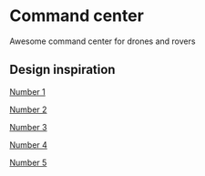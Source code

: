 # Command center

Awesome command center for drones and rovers

## Design inspiration

[Number 1](https://www.google.com/imgres?imgurl=https%3A%2F%2Fak.picdn.net%2Fshutterstock%2Fvideos%2F32159518%2Fthumb%2F12.jpg&imgrefurl=https%3A%2F%2Fwww.shutterstock.com%2Fnb%2Fvideo%2Fclip-32159518-light-blue-futuristic-interfacedigital-screendetailed-abstract-background&tbnid=rJtpYqRaTfotWM&vet=12ahUKEwjg4ObKrrXtAhXPuyoKHe4sBcgQMyhgegUIARCkAQ..i&docid=uaj0WMKWBCCKRM&w=852&h=480&itg=1&q=futuristic%20command%20center&ved=2ahUKEwjg4ObKrrXtAhXPuyoKHe4sBcgQMyhgegUIARCkAQ)

[Number 2](https://www.deviantart.com/g3xter/art/BlueVision-Transparency-Demo-161919953)

[Number 3](https://www.google.com/imgres?imgurl=https%3A%2F%2Fcdn.hipwallpaper.com%2Fi%2F47%2F91%2FlfIAxh.jpg&imgrefurl=https%3A%2F%2Fhipwallpaper.com%2Fbatcomputer-desktop-backgrounds%2F&tbnid=X_EFHDKMp-XOhM&vet=10CBcQxiAoCGoXChMIqLjOy6617QIVAAAAAB0AAAAAEBY..i&docid=C7eYiKol2x7jBM&w=1366&h=768&itg=1&q=futuristic%20command%20center&ved=0CBcQxiAoCGoXChMIqLjOy6617QIVAAAAAB0AAAAAEBY)

[Number 4](https://www.google.com/imgres?imgurl=https%3A%2F%2Fimages-wixmp-ed30a86b8c4ca887773594c2.wixmp.com%2Fi%2F519e2b05-1c0c-4366-8888-38cbf88ddace%2Fd6v17ok-78ccc0ab-8637-4a27-bedd-e1ad3ebc37b9.png&imgrefurl=https%3A%2F%2Fwww.deviantart.com%2Fgotechtalk%2Fart%2FTech-Overkill-UPDATED-Version-23-11-2013-414921764&tbnid=gk5oPmNchJAMvM&vet=10CAkQxiAoCWoXChMIqLjOy6617QIVAAAAAB0AAAAAEBY..i&docid=jMaERKdM53lJtM&w=1600&h=900&itg=1&q=futuristic%20command%20center&ved=0CAkQxiAoCWoXChMIqLjOy6617QIVAAAAAB0AAAAAEBY)

[Number 5](https://www.google.com/imgres?imgurl=https%3A%2F%2Fcdnb.artstation.com%2Fp%2Fassets%2Fimages%2Fimages%2F007%2F496%2F953%2Flarge%2Fjason-embury-new-terran-bg.jpg%3F1506532414&imgrefurl=https%3A%2F%2Fwww.artstation.com%2Fartwork%2F5lqJE&tbnid=IaagmQIsSd3LzM&vet=12ahUKEwjg4ObKrrXtAhXPuyoKHe4sBcgQMyhAegQIARBU..i&docid=4PCT8fBebVDvDM&w=1920&h=1080&q=futuristic%20command%20center&ved=2ahUKEwjg4ObKrrXtAhXPuyoKHe4sBcgQMyhAegQIARBU)